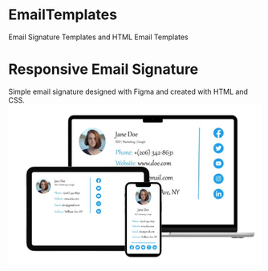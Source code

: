 # EmailTemplates
Email Signature Templates and HTML Email Templates

# Responsive Email Signature
Simple email signature designed with Figma and created with HTML and CSS.
![responsive email signature](https://github.com/LoraMS/EmailTemplates/blob/main/Email%20Signature%20Responsive.jpg)
